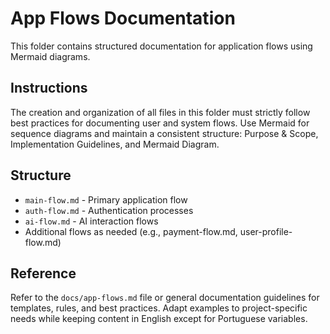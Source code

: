# App Flows Documentation

This folder contains structured documentation for application flows using Mermaid diagrams.

## Instructions

The creation and organization of all files in this folder must strictly follow best practices for documenting user and system flows. Use Mermaid for sequence diagrams and maintain a consistent structure: Purpose & Scope, Implementation Guidelines, and Mermaid Diagram.

## Structure

- `main-flow.md` - Primary application flow
- `auth-flow.md` - Authentication processes
- `ai-flow.md` - AI interaction flows
- Additional flows as needed (e.g., payment-flow.md, user-profile-flow.md)

## Reference

Refer to the `docs/app-flows.md` file or general documentation guidelines for templates, rules, and best practices. Adapt examples to project-specific needs while keeping content in English except for Portuguese variables.